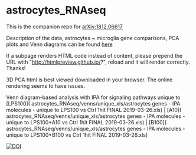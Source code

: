 # astrocytes_RNAseq
This is the companion repo for [arXiv:1812.06617](https://arxiv.org/abs/1812.06617)

Description of the data, astrocytes ~ microglia gene comparisons, PCA plots and Venn diagrams can be found [here]( http://htmlpreview.github.io/?https://github.com/martinfrasch/astrocytes_RNAseq/blob/master/description.html)

If a subpage renders HTML code instead of content, please prepend the URL with "http://htmlpreview.github.io/?", reload and it will render correctly. Thanks!

3D PCA html is best viewed downloaded in your browser. The online rendering seems to have issues.

Venn diagram-based analysis with IPA for signaling pathways unique to [LPS100](
        astrocytes_RNAseq/venns/unique_xls/astrocytes genes - IPA molecules - unique to LPS100 vs Ctrl 1hit FINAL 2019-03-26.xls) | [A10](
        astrocytes_RNAseq/venns/unique_xls/astrocytes genes - IPA molecules - unique to LPS100+A10 vs Ctrl 1hit FINAL 2019-03-26.xls) | [B100](
        astrocytes_RNAseq/venns/unique_xls/astrocytes genes - IPA molecules - unique to LPS100+B100 vs Ctrl 1hit FINAL 2019-03-26.xls)

[![DOI](https://zenodo.org/badge/177515819.svg)](https://zenodo.org/badge/latestdoi/177515819)
